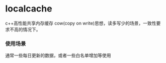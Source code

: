 # localcache
c++高性能共享内存缓存
cow(copy on write)思想，读多写少的场景，一致性要求不高的情况下。

### 使用场景
通常一些每日更新的数据，或者一些白名单增加等使用
